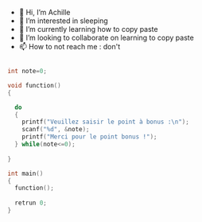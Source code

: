 - 👋 Hi, I’m Achille
- 👀 I’m interested in sleeping
- 🌱 I’m currently learning how to copy paste
- 💞️ I’m looking to collaborate on learning to copy paste
- 📫 How to not reach me : don't

```c

int note=0;

void function()
{

  do
  {
    printf("Veuillez saisir le point à bonus :\n");
    scanf("%d", &note);
    printf("Merci pour le point bonus !");
  } while(note<=0);
  
}

int main()
{
  function();
  
  retrun 0;
}

```
